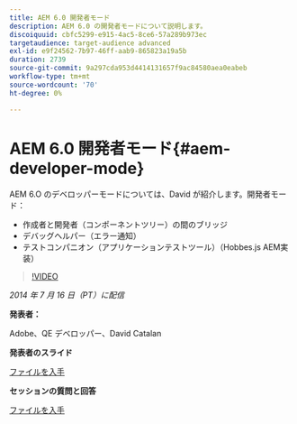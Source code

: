 ```yaml
---
title: AEM 6.0 開発者モード
description: AEM 6.0 の開発者モードについて説明します。
discoiquuid: cbfc5299-e915-4ac5-8ce6-57a289b973ec
targetaudience: target-audience advanced
exl-id: e9f24562-7b97-46ff-aab9-865823a19a5b
duration: 2739
source-git-commit: 9a297cda953d4414131657f9ac84580aea0eabeb
workflow-type: tm+mt
source-wordcount: '70'
ht-degree: 0%

---
```


# AEM 6.0 開発者モード{#aem-developer-mode}

AEM 6.O のデベロッパーモードについては、David が紹介します。開発者モード：

* 作成者と開発者（コンポーネントツリー）の間のブリッジ
* デバッグヘルパー（エラー通知）
* テストコンパニオン（アプリケーションテストツール）（Hobbes.js AEM実装）

>[!VIDEO](https://video.tv.adobe.com/v/19501/?quality=9)

*2014 年 7 月 16 日（PT）に配信*

**発表者：**

Adobe、QE デベロッパー、David Catalan

**発表者のスライド**

[ファイルを入手](assets/aem-6-developer-mode-07-16-14.pdf)

**セッションの質問と回答**

[ファイルを入手](assets/q-a-developer-mode-7-16-14.pdf)
<!--
[Get back to the Overview](https://helpx.adobe.com/experience-manager/kt/eseminars/gems/aem-index.html)
-->
